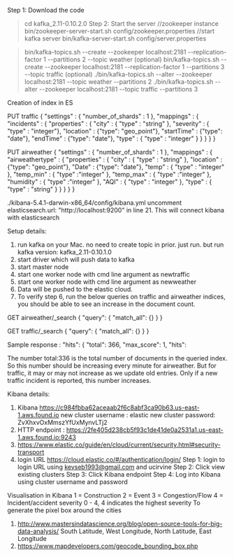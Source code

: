 Step 1: Download the code
> cd kafka_2.11-0.10.2.0
Step 2: Start the server
//zookeeper instance
> bin/zookeeper-server-start.sh config/zookeeper.properties
//start kafka server
> bin/kafka-server-start.sh config/server.properties

> bin/kafka-topics.sh --create --zookeeper localhost:2181 --replication-factor 1  --partitions 2 --topic weather (optional)
>bin/kafka-topics.sh --create --zookeeper localhost:2181 --replication-factor 1  --partitions 3 --topic traffic (optional)
> ./bin/kafka-topics.sh --alter --zookeeper localhost:2181 --topic weather --partitions 2
> ./bin/kafka-topics.sh --alter --zookeeper localhost:2181 --topic traffic --partitions 3

Creation of index in ES

PUT traffic
{
    "settings" : {
        "number_of_shards" : 1
    },
    "mappings" : {
        "incidents" : {
            "properties" : {
                "city" : { "type" : "string" },
                "severity" : { "type" : "integer"},
                "location" : {"type": "geo_point"},
                "startTime" : {"type": "date"},
                "endTime" : {"type": "date"},
                "type" : { "type" : "integer" }
            }
        }
    }
}

PUT airweather
{
    "settings" : {
        "number_of_shards" : 1
    },
    "mappings" : {
        "airweathertype" : {
            "properties" : {
                "city" : { "type" : "string" },
                "location" : {"type": "geo_point"},
                "Date" : {"type": "date"},
                "temp" : { "type" : "integer" },
                "temp_min" : { "type" :"integer" },
                "temp_max" : { "type" :"integer" },
                "humidity" : { "type" :"integer" },
                "AQI" : { "type" : "integer" },
                "type" : { "type" : "string" }
            }
        }
    }
}

./kibana-5.4.1-darwin-x86_64/config/kibana.yml uncomment elasticsearch.url: "http://localhost:9200" in line 21. This will connect kibana with elasticsearch

Setup details:
1) run kafka on your Mac.
no need to create topic in prior. just run.
but run kafka version: kafka_2.11-0.10.1.0
2) start driver which will push data to kafka
3) start master node
4) start one worker node with cmd line argument as newtraffic
5) start one worker node with cmd line argument as newweather
6) Data will be pushed to the elastic cloud.
7) To verify step 6, run the below queries on traffic and airweather indices, you should be able to see an increase in the document count.

GET airweather/_search
{
  "query": {
    "match_all": {}
  }
}

GET traffic/_search
{
  "query": {
    "match_all": {}
  }
}

Sample response : 
"hits": {
    "total": 366,
    "max_score": 1,
    "hits":

The number total:336 is the total number of documents in the queried index.
So this number should be increasing every minute for airweather.
But for traffic, it may or may not increase as we update old entries.
Only if a new traffic incident is reported, this number increases.

Kibana details:
1)  Kibana https://c984fbba62aceaab2f6c8abf3ca90b63.us-east-1.aws.found.io
new cluster username : elastic
new cluster password: ZvXhxvOxMmszYfUxMynvLTj2
2) HTTP endpoint : https://2fe405d238cb5f93c1de41de0a2531a1.us-east-1.aws.found.io:9243
3) https://www.elastic.co/guide/en/cloud/current/security.html#security-transport
4) login URL https://cloud.elastic.co/#/authentication/login/
Step 1: login to login URL using kevseb1993@gmail.com and ucirvine
Step 2: Click view existing clusters
Step 3: Click Kibana endpoint
Step 4: Log into Kibana using cluster username and password

Visualisation in Kibana
1 = Construction
2 = Event
3 = Congestion/Flow
4 = Incident/accident
severity 0 - 4, 4 indicates the highest severity
To generate the pixel box around the cities
1) http://www.mastersindatascience.org/blog/open-source-tools-for-big-data-analysis/
South Latitude, West Longitude, North Latitude, East Longitude
2) https://www.mapdevelopers.com/geocode_bounding_box.php